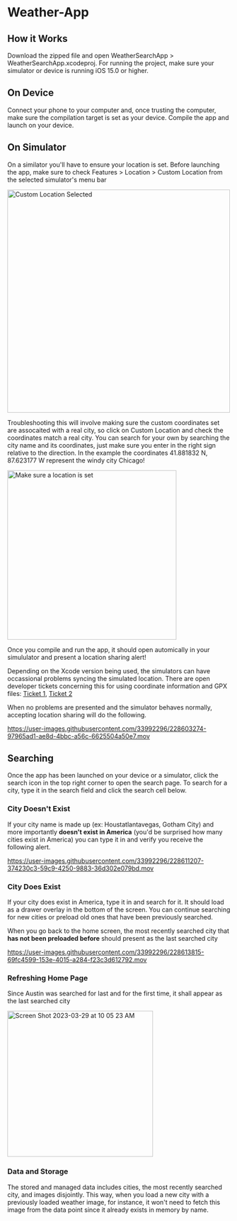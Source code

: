 # Weather-App

## How it Works
Download the zipped file and open WeatherSearchApp > WeatherSearchApp.xcodeproj.  For running the project, make sure your simulator or device is running iOS 15.0 or higher.

## On Device
Connect your phone to your computer and, once trusting the computer, make sure the compilation target is set as your device. Compile the app and launch on your device.

## On Simulator
On a similator you'll have to ensure your location is set.  Before launching the app, make sure to check Features > Location > Custom Location from the selected simulator's menu bar

<img width="503" alt="Custom Location Selected" src="https://user-images.githubusercontent.com/33992296/228599919-2a8fe568-ecd0-480a-b592-ae6faf8f0f08.png">

Troubleshooting this will involve making sure the custom coordinates set are assocaited with a real city, so click on Custom Location and check the coordinates match a real city. You can search for your own by searching the city name and its coordinates, just make sure you enter in the right sign relative to the direction. In the example the coordinates 41.881832 N, 87.623177 W represent the windy city Chicago!

<img width="382" alt="Make sure a location is set" src="https://user-images.githubusercontent.com/33992296/228600970-08926690-3988-4e58-b4f9-84378e0f541a.png">

Once you compile and run the app, it should open automically in your simululator and present a location sharing alert!

Depending on the Xcode version being used, the simulators can have occassional problems syncing the simulated location. There are open developer tickets concerning this for using coordinate information and GPX files: [Ticket 1](https://developer.apple.com/forums/thread/112745), [Ticket 2](https://developer.apple.com/forums/thread/685994)

When no problems are presented and the simulator behaves normally, accepting location sharing will do the following.

https://user-images.githubusercontent.com/33992296/228603274-97965ad1-ae8d-4bbc-a56c-6625504a50e7.mov

## Searching

Once the app has been launched on your device or a simulator, click the search icon in the top right corner to open the search page. To search for a city, type it in the search field and click the search cell below. 

### City Doesn't Exist
If your city name is made up (ex: Houstatlantavegas, Gotham City) and more importantly **doesn't exist in America** (you'd be surprised how many cities exist in America) you can type it in and verify you receive the following alert.

https://user-images.githubusercontent.com/33992296/228611207-374230c3-59c9-4250-9883-36d302e079bd.mov

### City Does Exist
If your city does exist in America, type it in and search for it.  It should load as a drawer overlay in the bottom of the screen. You can continue searching for new cities or preload old ones that have been previously searched.

When you go back to the home screen, the most recently searched city that **has not been preloaded before** should present as the last searched city

https://user-images.githubusercontent.com/33992296/228613815-69fc4599-153e-4015-a284-f23c3d612792.mov

### Refreshing Home Page

Since Austin was searched for last and for the first time, it shall appear as the last searched city

<img width="329" alt="Screen Shot 2023-03-29 at 10 05 23 AM" src="https://user-images.githubusercontent.com/33992296/228615796-0f69536e-b018-4ba0-ad45-93dd137bd91f.png">

### Data and Storage
The stored and managed data includes cities, the most recently searched city, and images disjointly. This way, when you load a new city with a previously loaded weather image, for instance, it won't need to fetch this image from the data point since it already exists in memory by name.
